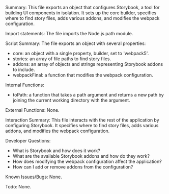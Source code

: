 Summary:
This file exports an object that configures Storybook, a tool for building UI components in isolation. It sets up the core builder, specifies where to find story files, adds various addons, and modifies the webpack configuration.

Import statements:
The file imports the Node.js path module.

Script Summary:
The file exports an object with several properties:
- core: an object with a single property, builder, set to 'webpack5'.
- stories: an array of file paths to find story files.
- addons: an array of objects and strings representing Storybook addons to include.
- webpackFinal: a function that modifies the webpack configuration.

Internal Functions:
- toPath: a function that takes a path argument and returns a new path by joining the current working directory with the argument.

External Functions:
None.

Interaction Summary:
This file interacts with the rest of the application by configuring Storybook. It specifies where to find story files, adds various addons, and modifies the webpack configuration.

Developer Questions:
- What is Storybook and how does it work?
- What are the available Storybook addons and how do they work?
- How does modifying the webpack configuration affect the application? 
- How can I add or remove addons from the configuration? 

Known Issues/Bugs:
None.

Todo:
None.